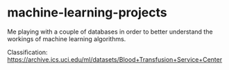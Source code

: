 # machine-learning-projects
Me playing with a couple of databases in order to better understand the workings of machine learning algorithms.

Classification:
https://archive.ics.uci.edu/ml/datasets/Blood+Transfusion+Service+Center
